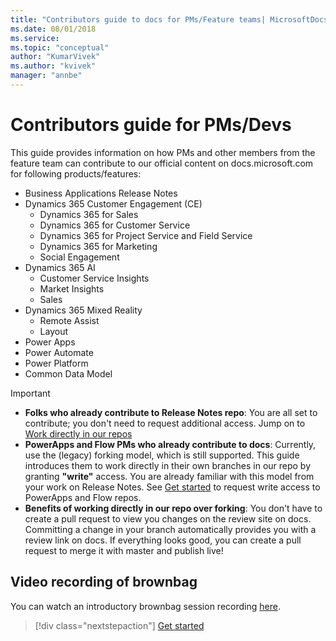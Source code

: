 ```yaml
---
title: "Contributors guide to docs for PMs/Feature teams| MicrosoftDocs"
ms.date: 08/01/2018
ms.service: 
ms.topic: "conceptual"
author: "KumarVivek"
ms.author: "kvivek"
manager: "annbe"
---
```


# Contributors guide for PMs/Devs

This guide provides information on how PMs and other members from the feature
team can contribute to our official content on docs.microsoft.com for following products/features:

- Business Applications Release Notes
- Dynamics 365 Customer Engagement (CE)
    - Dynamics 365 for Sales
    - Dynamics 365 for Customer Service
    - Dynamics 365 for Project Service and Field Service
    - Dynamics 365 for Marketing
    - Social Engagement
- Dynamics 365 AI
    - Customer Service Insights
    - Market Insights
    - Sales
- Dynamics 365 Mixed Reality
    - Remote Assist
    - Layout
- Power Apps
- Power Automate
- Power Platform
- Common Data Model

> [!IMPORTANT]
> - **Folks who already contribute to Release Notes repo**: You are all set to contribute; you don't need to request additional access. Jump on to [Work directly in our repos](work-repos.md)
> - **PowerApps and Flow PMs who already contribute to docs**: Currently, use the (legacy) forking model, which is still supported. This guide introduces them to work directly in their own branches in our repo by granting **"write"** access. You are already familiar with this model from your work on Release Notes. See [Get started](get-started.md) to request write access to PowerApps and Flow repos.
> - **Benefits of working directly in our repo over forking**: You don't have to create a pull request to view you changes on the review site on docs. Committing a change in your branch automatically provides you with a review link on docs. If everything looks good, you can create a pull request to merge it with master and publish live!

## Video recording of brownbag

You can watch an introductory brownbag session recording [here](https://msit.microsoftstream.com/video/45822d59-6ecd-4644-91a9-3303a642bb87).

> [!div class="nextstepaction"]
> [Get started](get-started.md)
